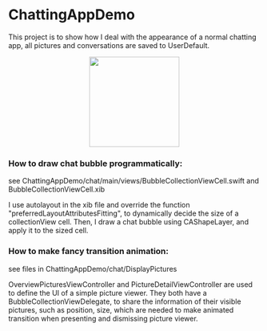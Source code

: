 # ChattingAppDemo
This project is to show how I deal with the appearance of a normal chatting app, 
all pictures and conversations are saved to UserDefault.
<div align="center">
<img src="https://github.com/vanessashe/ChattingAppDemo/raw/master/MyImages/demo2.gif" width="180" />
</div>

### How to draw chat bubble programmatically:
see ⁨ChattingAppDemo⁩/⁨chat⁩/⁨main⁩/⁨views⁩/BubbleCollectionViewCell.swift and BubbleCollectionViewCell.xib

I use autolayout in the xib file and override the function "preferredLayoutAttributesFitting",
to dynamically decide the size of a collectionView cell.
Then, I draw a chat bubble using CAShapeLayer, and apply it to the sized cell.

### How to make fancy transition animation:
see files in ⁨ChattingAppDemo⁩/⁨chat⁩/DisplayPictures

OverviewPicturesViewController and PictureDetailViewController are used to define the UI of a simple picture viewer.
They both have a BubbleCollectionViewDelegate, to share the information of their visible pictures, such as position, size,
which are needed to make animated transition when presenting and dismissing picture viewer.




